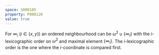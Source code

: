 ```yaml
---
space: S000185
property: P000120
value: true
---
```


For $\infty_i$ ($i\in\{x,y\}$) an ordered neighbourhood
can be $\omega^2\cup\{\infty_i\}$ with the $i$-lexicographic order on $\omega^2$ and maximal element $\{\infty_i\}$. The $i$-lexicographic order is the one where the $i$-coordinate is compared first.
